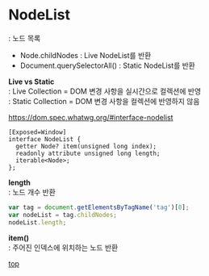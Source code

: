 # NodeList
: 노드 목록  

- Node.childNodes : Live NodeList를 반환   
- Document.querySelectorAll() : Static NodeList를 반환  


**Live vs Static**    
: Live Collection = DOM 변경 사항을 실시간으로 컬렉션에 반영   
: Static Collection = DOM 변경 사항을 컬렉션에 반영하지 않음    


https://dom.spec.whatwg.org/#interface-nodelist


```webidl
[Exposed=Window]
interface NodeList {
  getter Node? item(unsigned long index);
  readonly attribute unsigned long length;
  iterable<Node>;
};
```


**length**   
: 노드 개수 반환  

```js
var tag = document.getElementsByTagName('tag')[0];
var nodeList = tag.childNodes;
nodeList.length;
```


**item()**   
: 주어진 인덱스에 위치하는 노드 반환



[top](#)
